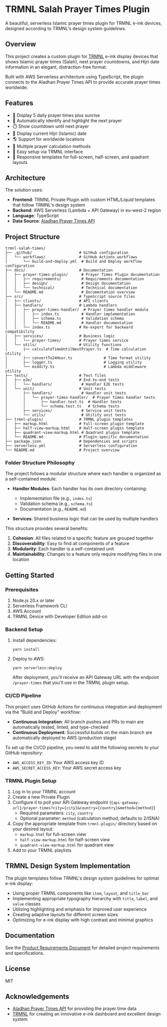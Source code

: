 # TRMNL Salah Prayer Times Plugin

A beautiful, serverless Islamic prayer times plugin for TRMNL e-ink devices, designed according to TRMNL's design system guidelines.

## Overview

This project creates a custom plugin for [TRMNL](https://usetrmnl.com) e-ink display devices that shows Islamic prayer times (Salah), next prayer countdowns, and Hijri date information in an elegant, distraction-free format.

Built with AWS Serverless architecture using TypeScript, the plugin connects to the Aladhan Prayer Times API to provide accurate prayer times worldwide.

## Features

- 📅 Display 5 daily prayer times plus sunrise
- 🔄 Automatically identify and highlight the next prayer
- ⏱️ Show countdown until next prayer
- 🌙 Display current Hijri (Islamic) date
- 🌎 Support for worldwide locations
- 🧮 Multiple prayer calculation methods
- 🔌 Easy setup via TRMNL interface
- 📱 Responsive templates for full-screen, half-screen, and quadrant layouts

## Architecture

The solution uses:

- **Frontend**: TRMNL Private Plugin with custom HTML/Liquid templates that follow TRMNL's design system
- **Backend**: AWS Serverless (Lambda + API Gateway) in eu-west-2 region
- **Language**: TypeScript
- **Data Source**: [Aladhan Prayer Times API](https://aladhan.com/prayer-times-api)

## Project Structure

```
trmnl-salah-times/
├── .github/                     # GitHub configuration
│   └── workflows/               # GitHub Actions workflows
│       └── build-and-deploy.yml  # Build and Deploy workflow configuration
├── docs/                        # Documentation
│   ├── prayer-times-plugin/      # Prayer Times Plugin documentation
│   │   ├── requirements/         # Requirements documentation
│   │   ├── design/               # Design documentation
│   │   └── technical/            # Technical documentation
│   └── README.md                 # Documentation overview
├── src/                         # TypeScript source files
│   ├── clients/                 # API clients
│   ├── handlers/                # Lambda handlers
│   │   ├── prayer-times-handler/  # Prayer times handler module
│   │   │   ├── index.ts          # Handler implementation
│   │   │   ├── schema.ts         # Validation schema
│   │   │   └── README.md         # Handler documentation
│   │   └── index.ts             # Re-export for backward compatibility
│   ├── services/                # Business logic
│   │   └── prayer-times/        # Prayer times service
│   └── utils/                   # Utility functions
│       ├── calculateTimeUntilNextPrayer.ts  # Time calculation utility
│       ├── convertTo24Hour.ts              # Time format utility
│       ├── logger.ts                       # Logging utility
│       └── middify.ts                      # Lambda middleware utility
├── tests/                       # Test files
│   ├── e2e/                     # End-to-end tests
│   │   └── handlers/             # Handler E2E tests
│   └── unit/                    # Unit tests
│       ├── handlers/             # Handler unit tests
│       │   └── prayer-times-handler/  # Prayer times handler tests
│       │       ├── handler.test.ts  # Handler tests
│       │       └── schema.test.ts   # Schema tests
│       ├── services/             # Service unit tests
│       └── utils/                # Utility unit tests
├── trmnl-plugin/                # TRMNL plugin templates
│   ├── markup.html              # Full-screen plugin template
│   ├── half-view-markup.html    # Half-screen plugin template
│   ├── quadrant-view-markup.html # Quadrant plugin template
│   └── README.md                # Plugin-specific documentation
├── package.json                 # Dependencies and scripts
├── serverless.yml               # Serverless configuration
└── README.md                    # Project overview
```

### Folder Structure Philosophy

The project follows a modular structure where each handler is organized as a self-contained module:

- **Handler Modules**: Each handler has its own directory containing:
  - Implementation file (e.g., `index.ts`)
  - Validation schema (e.g., `schema.ts`)
  - Documentation (e.g., `README.md`)

- **Services**: Shared business logic that can be used by multiple handlers

This structure provides several benefits:

1. **Cohesion**: All files related to a specific feature are grouped together
2. **Discoverability**: Easy to find all components of a feature
3. **Modularity**: Each handler is a self-contained unit
4. **Maintainability**: Changes to a feature only require modifying files in one location

## Getting Started

### Prerequisites

1. Node.js 20.x or later
2. Serverless Framework CLI
3. AWS Account
4. TRMNL Device with Developer Edition add-on

### Backend Setup

1. Install dependencies:
   ```
   yarn install
   ```
2. Deploy to AWS:
   ```
   yarn serverless:deploy
   ```

   After deployment, you'll receive an API Gateway URL with the endpoint `/prayer-times` that you'll use in the TRMNL plugin setup.

### CI/CD Pipeline

This project uses GitHub Actions for continuous integration and deployment via the "Build and Deploy" workflow:

- **Continuous Integration**: All branch pushes and PRs to main are automatically tested, linted, and type-checked
- **Continuous Deployment**: Successful builds on the main branch are automatically deployed to AWS (production stage)

To set up the CI/CD pipeline, you need to add the following secrets to your GitHub repository:

- `AWS_ACCESS_KEY_ID`: Your AWS access key ID
- `AWS_SECRET_ACCESS_KEY`: Your AWS secret access key

### TRMNL Plugin Setup

1. Log in to your TRMNL account
2. Create a new Private Plugin
3. Configure it to poll your API Gateway endpoint (`{api-gateway-url}/prayer-times?city={city}&country={country}&method={method}`)
   - Required parameters: `city`, `country`
   - Optional parameter: `method` (calculation method, defaults to 2/ISNA)
4. Copy the appropriate template from `trmnl-plugin/` directory based on your desired layout:
   - `markup.html` for full-screen view
   - `half-view-markup.html` for half-screen view
   - `quadrant-view-markup.html` for quadrant view
5. Add to your TRMNL playlists

## TRMNL Design System Implementation

The plugin templates follow TRMNL's design system guidelines for optimal e-ink display:

- Using proper TRMNL components like `item`, `layout`, and `title_bar`
- Implementing appropriate typography hierarchy with `title`, `label`, and `value` classes
- Utilizing highlighting and emphasis for improved user experience
- Creating adaptive layouts for different screen sizes
- Optimizing for e-ink display with high contrast and minimal graphics

## Documentation

See the [Product Requirements Document](./docs/prayer-times-plugin/requirements/product-requirements.md) for detailed project requirements and specifications.

## License

MIT

## Acknowledgements

- [Aladhan Prayer Times API](https://aladhan.com/prayer-times-api) for providing the prayer time data
- [TRMNL](https://usetrmnl.com) for creating an innovative e-ink dashboard and excellent design system
